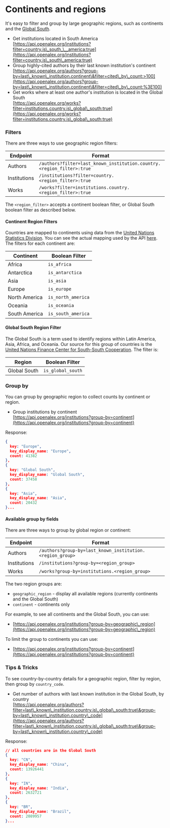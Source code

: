 # Continents and regions

It's easy to filter and group by large geographic regions, such as continents and the [Global South](https://en.wikipedia.org/wiki/Global\_North\_and\_Global\_South).&#x20;

* Get institutions located in South America\
  [https://api.openalex.org/institutions?filter=country.is\_south_\__america:true](https://api.openalex.org/institutions?filter=country.is\_south\_america:true)
* Group highly-cited authors by their last known institution's continent\
  [https://api.openalex.org/authors?group-by=last\_known\_institution.continent\&filter=cited\_by\_count:>100](https://api.openalex.org/authors?group-by=last\_known\_institution.continent\&filter=cited\_by\_count:%3E100)
* Get works where at least one author's institution is located in the Global South\
  [https://api.openalex.org/works?filter=institutions.country.is\_global\_south:true](https://api.openalex.org/works?filter=institutions.country.is\_global\_south:true)

### Filters

There are three ways to use geographic region filters:

| Endpoint     | Format                                                                |
| ------------ | --------------------------------------------------------------------- |
| Authors      | `/authors?filter=last_known_institution.country.<region_filter>:true` |
| Institutions | `/institutions?filter=country.<region_filter>:true`                   |
| Works        | `/works?filter=institutions.country.<region_filter>:true`             |

The `<region_filter>` accepts a continent boolean filter, or Global South boolean filter as described below.

#### **Continent Region Filters**

Countries are mapped to continents using data from the [United Nations Statistics Division](https://unstats.un.org/unsd/methodology/m49/). You can see the actual mapping used by the API [here](https://github.com/ourresearch/openalex-elastic-api/blob/master/countries.py). The filters for each continent are:

| Continent     | Boolean Filter     |
| ------------- | ------------------ |
| Africa        | `is_africa`        |
| Antarctica    | `is_antarctica`    |
| Asia          | `is_asia`          |
| Europe        | `is_europe`        |
| North America | `is_north_america` |
| Oceania       | `is_oceania`       |
| South America | `is_south_america` |

#### **Global South Region Filter**

The Global South is a term used to identify regions within Latin America, Asia, Africa, and Oceania. Our source for this group of countries is the [United Nations Finance Center for South-South Cooperation](http://www.fc-ssc.org/en/partnership\_program/south\_south\_countries). The filter is:

| Region       | Boolean Filter    |
| ------------ | ----------------- |
| Global South | `is_global_south` |

### Group by

You can group by geographic region to collect counts by continent or region.

* Group institutions by continent\
  [https://api.openalex.org/institutions?group-by=continent](https://api.openalex.org/institutions?group-by=continent)

Response:

```json
{
  key: "Europe",
  key_display_name: "Europe",
  count: 41382
},
{
  key: "Global South",
  key_display_name: "Global South",
  count: 37458
},
{
  key: "Asia",
  key_display_name: "Asia",
  count: 20432
}...
```

#### Available group by fields

There are three ways to group by global region or continent:

| Endpoint     | Format                                                    |
| ------------ | --------------------------------------------------------- |
| Authors      | `/authors?group-by=last_known_institution.<region_group>` |
| Institutions | `/institutions?group-by=<region_group>`                   |
| Works        | `/works?group-by=institutions.<region_group>`             |

The two region groups are:

* `geographic_region` - display all available regions (currently continents and the Global South)
* `continent` - continents only

For example, to see all continents and the Global South, you can use:

* [https://api.openalex.org/institutions?group-by=geographic\_region](https://api.openalex.org/institutions?group-by=geographic\_region)

To limit the group to continents you can use:

* [https://api.openalex.org/institutions?group-by=continent](https://api.openalex.org/institutions?group-by=continent)

### Tips & Tricks

To see country-by-country details for a geographic region, filter by region, then group by `country_code`.

* Get number of authors with last known institution in the Global South, by country\
  [https://api.openalex.org/authors?filter=last\_known\_institution.country.is\_global\_south:true\&group-by=last\_known\_institution.country\_code](https://api.openalex.org/authors?filter=last\_known\_institution.country.is\_global\_south:true\&group-by=last\_known\_institution.country\_code)

Response:

```json
// all countries are in the Global South
{
  key: "CN",
  key_display_name: "China",
  count: 13926441
},
{
  key: "IN",
  key_display_name: "India",
  count: 2632721
},
{
  key: "BR",
  key_display_name: "Brazil",
  count: 2089957
}...
```
